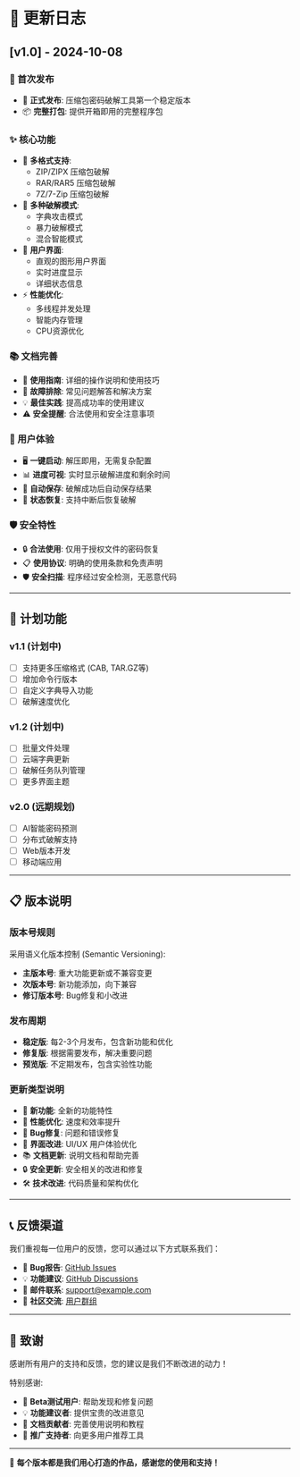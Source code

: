 # 📝 更新日志

## [v1.0] - 2024-10-08

### 🎉 首次发布
- 🚀 **正式发布**: 压缩包密码破解工具第一个稳定版本
- 📦 **完整打包**: 提供开箱即用的完整程序包

### ✨ 核心功能
- 🎯 **多格式支持**: 
  - ZIP/ZIPX 压缩包破解
  - RAR/RAR5 压缩包破解  
  - 7Z/7-Zip 压缩包破解
- 🚀 **多种破解模式**:
  - 字典攻击模式
  - 暴力破解模式
  - 混合智能模式
- 🎨 **用户界面**:
  - 直观的图形用户界面
  - 实时进度显示
  - 详细状态信息
- ⚡ **性能优化**:
  - 多线程并发处理
  - 智能内存管理
  - CPU资源优化

### 📚 文档完善
- 📖 **使用指南**: 详细的操作说明和使用技巧
- 🔧 **故障排除**: 常见问题解答和解决方案
- 💡 **最佳实践**: 提高成功率的使用建议
- ⚠️ **安全提醒**: 合法使用和安全注意事项

### 🎯 用户体验
- 🖥️ **一键启动**: 解压即用，无需复杂配置
- 📊 **进度可视**: 实时显示破解进度和剩余时间
- 💾 **自动保存**: 破解成功后自动保存结果
- 🔄 **状态恢复**: 支持中断后恢复破解

### 🛡️ 安全特性
- 🔒 **合法使用**: 仅用于授权文件的密码恢复
- 📋 **使用协议**: 明确的使用条款和免责声明
- 🛡️ **安全扫描**: 程序经过安全检测，无恶意代码

---

## 🔮 计划功能

### v1.1 (计划中)
- [ ] 支持更多压缩格式 (CAB, TAR.GZ等)
- [ ] 增加命令行版本
- [ ] 自定义字典导入功能
- [ ] 破解速度优化

### v1.2 (计划中)  
- [ ] 批量文件处理
- [ ] 云端字典更新
- [ ] 破解任务队列管理
- [ ] 更多界面主题

### v2.0 (远期规划)
- [ ] AI智能密码预测
- [ ] 分布式破解支持
- [ ] Web版本开发
- [ ] 移动端应用

---

## 📋 版本说明

### 版本号规则
采用语义化版本控制 (Semantic Versioning):
- **主版本号**: 重大功能更新或不兼容变更
- **次版本号**: 新功能添加，向下兼容
- **修订版本号**: Bug修复和小改进

### 发布周期
- **稳定版**: 每2-3个月发布，包含新功能和优化
- **修复版**: 根据需要发布，解决重要问题
- **预览版**: 不定期发布，包含实验性功能

### 更新类型说明
- 🎉 **新功能**: 全新的功能特性
- 🚀 **性能优化**: 速度和效率提升
- 🐛 **Bug修复**: 问题和错误修复
- 🎨 **界面改进**: UI/UX 用户体验优化
- 📚 **文档更新**: 说明文档和帮助完善
- 🔒 **安全更新**: 安全相关的改进和修复
- 🛠️ **技术改进**: 代码质量和架构优化

---

## 📞 反馈渠道

我们重视每一位用户的反馈，您可以通过以下方式联系我们：

- 🐛 **Bug报告**: [GitHub Issues](../../issues)
- 💡 **功能建议**: [GitHub Discussions](../../discussions)  
- 📧 **邮件联系**: support@example.com
- 💬 **社区交流**: [用户群组](#)

---

## 🙏 致谢

感谢所有用户的支持和反馈，您的建议是我们不断改进的动力！

特别感谢:
- 🧪 **Beta测试用户**: 帮助发现和修复问题
- 💡 **功能建议者**: 提供宝贵的改进意见  
- 📖 **文档贡献者**: 完善使用说明和教程
- 🌟 **推广支持者**: 向更多用户推荐工具

---

💫 **每个版本都是我们用心打造的作品，感谢您的使用和支持！**